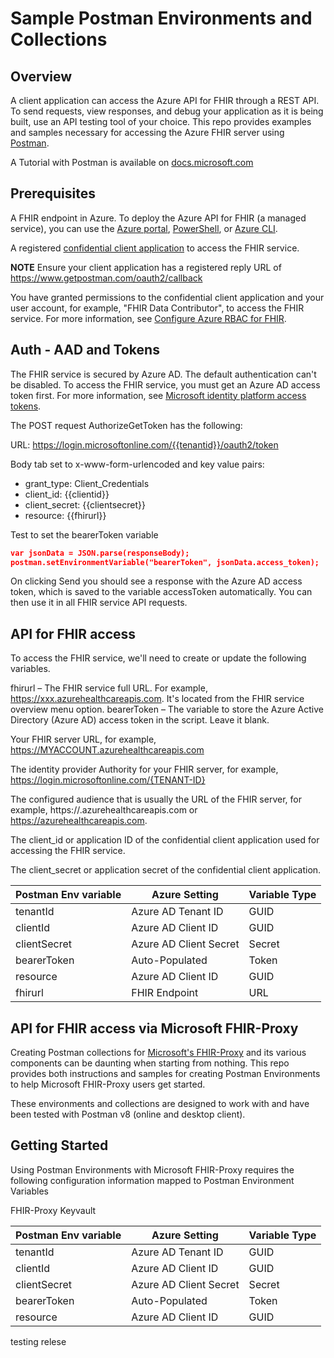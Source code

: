 # Sample Postman Environments and Collections 

## Overview 
A client application can access the Azure API for FHIR through a REST API. To send requests, view responses, and debug your application as it is being built, use an API testing tool of your choice. This repo provides examples and samples necessary for accessing the Azure FHIR server using [Postman](https://www.postman.com/).

A Tutorial with Postman is available on [docs.microsoft.com](https://docs.microsoft.com/en-us/azure/healthcare-apis/azure-api-for-fhir/access-fhir-postman-tutorial)


## Prerequisites
A FHIR endpoint in Azure.  To deploy the Azure API for FHIR (a managed service), you can use the [Azure portal](https://docs.microsoft.com/en-us/azure/healthcare-apis/azure-api-for-fhir/fhir-paas-portal-quickstart), [PowerShell](https://docs.microsoft.com/en-us/azure/healthcare-apis/azure-api-for-fhir/fhir-paas-powershell-quickstart), or [Azure CLI](https://docs.microsoft.com/en-us/azure/healthcare-apis/azure-api-for-fhir/fhir-paas-cli-quickstart).

A registered [confidential client application](https://docs.microsoft.com/en-us/azure/healthcare-apis/azure-api-for-fhir/register-confidential-azure-ad-client-app) to access the FHIR service.

__NOTE__ Ensure your client application has a registered reply URL of https://www.getpostman.com/oauth2/callback

You have granted permissions to the confidential client application and your user account, for example, "FHIR Data Contributor", to access the FHIR service. For more information, see [Configure Azure RBAC for FHIR](https://docs.microsoft.com/en-us/azure/healthcare-apis/azure-api-for-fhir/configure-azure-rbac).

## Auth - AAD and Tokens 
The FHIR service is secured by Azure AD. The default authentication can't be disabled. To access the FHIR service, you must get an Azure AD access token first. For more information, see [Microsoft identity platform access tokens](https://docs.microsoft.com/en-us/azure/active-directory/develop/access-tokens).

The POST request AuthorizeGetToken has the following:

URL: https://login.microsoftonline.com/{{tenantid}}/oauth2/token

Body tab set to x-www-form-urlencoded and key value pairs:
- grant_type: Client_Credentials
- client_id: {{clientid}}
- client_secret: {{clientsecret}}
- resource: {{fhirurl}}

Test to set the bearerToken variable
```json
var jsonData = JSON.parse(responseBody);
postman.setEnvironmentVariable("bearerToken", jsonData.access_token);
```
On clicking Send you should see a response with the Azure AD access token, which is saved to the variable accessToken automatically. You can then use it in all FHIR service API requests.

 
## API for FHIR access
To access the FHIR service, we'll need to create or update the following variables.


fhirurl – The FHIR service full URL. For example, https://xxx.azurehealthcareapis.com. It's located from the FHIR service overview menu option.
bearerToken – The variable to store the Azure Active Directory (Azure AD) access token in the script. Leave it blank.

Your FHIR server URL, for example, https://MYACCOUNT.azurehealthcareapis.com

The identity provider Authority for your FHIR server, for example, https://login.microsoftonline.com/{TENANT-ID}

The configured audience that is usually the URL of the FHIR server, for example, https://<FHIR-SERVER-NAME>.azurehealthcareapis.com or https://azurehealthcareapis.com.

The client_id or application ID of the confidential client application used for accessing the FHIR service.

The client_secret or application secret of the confidential client application.

Postman Env variable | Azure Setting          | Variable Type 
---------------------|------------------------|--------------
tenantId             | Azure AD Tenant ID     | GUID 
clientId             | Azure AD Client ID     | GUID
clientSecret         | Azure AD Client Secret | Secret 
bearerToken          | Auto-Populated         | Token
resource             | Azure AD Client ID     | GUID
fhirurl              | FHIR Endpoint          | URL




## API for FHIR access via Microsoft FHIR-Proxy 
Creating Postman collections for [Microsoft's FHIR-Proxy](https://github.com/microsoft/fhir-proxy) and its various components can be daunting when starting from nothing.  This repo provides both instructions and samples for creating Postman Environments to help Microsoft FHIR-Proxy users get started. 

These environments and collections are designed to work with and have been tested with Postman v8 (online and desktop client).


## Getting Started 
Using Postman Environments with Microsoft FHIR-Proxy requires the following configuration information mapped to Postman Environment Variables  

FHIR-Proxy Keyvault

Postman Env variable | Azure Setting          | Variable Type 
---------------------|------------------------|--------------
tenantId             | Azure AD Tenant ID     | GUID 
clientId             | Azure AD Client ID     | GUID
clientSecret         | Azure AD Client Secret | Secret 
bearerToken          | Auto-Populated         | Token
resource             | Azure AD Client ID     | GUID


testing relese